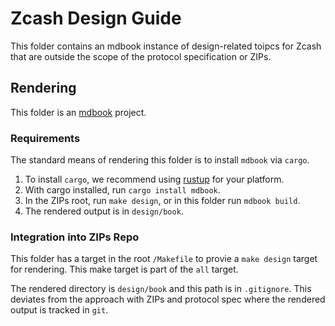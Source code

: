 # Zcash Design Guide

This folder contains an mdbook instance of design-related toipcs for Zcash that are outside the scope of the protocol specification or ZIPs.

## Rendering

This folder is an [mdbook](https://rust-lang.github.io/mdBook/) project.

### Requirements

The standard means of rendering this folder is to install `mdbook` via `cargo`.

1. To install `cargo`, we recommend using [rustup](https://rustup.rs) for your platform.
1. With cargo installed, run `cargo install mdbook`.
1. In the ZIPs root, run `make design`, or in this folder run `mdbook build`.
1. The rendered output is in `design/book`.

### Integration into ZIPs Repo

This folder has a target in the root `/Makefile` to provie a `make design` target for rendering. This make target is part of the `all` target.

The rendered directory is `design/book` and this path is in `.gitignore`. This deviates from the approach with ZIPs and protocol spec where the rendered output is tracked in `git`.
